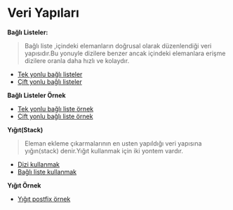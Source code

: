 # Veri Yapıları
 **Bağlı Listeler:**
> Bağlı liste ,içindeki elemanların doğrusal olarak düzenlendiği veri yapısıdır.Bu yonuyle dizilere benzer ancak içindeki 
elemanlara erişme dizilere oranla daha hızlı ve kolaydır.
* [Tek yonlu bağlı listeler](https://github.com/bekir1184/Veri_Yapilari/tree/master/src/Tek_yonlu_bagli_liste)
* [Çift yonlu bağlı listeler](https://github.com/bekir1184/Veri_Yapilari/tree/master/src/Cift_yonlu_bagli_liste)

**Bağlı Listeler Örnek**
 * [Tek yonlu bağlı liste örnek](https://github.com/bekir1184/Veri_Yapilari/tree/master/src/Tek_yonlu_bagli_liste_ornek)
 * [Cift yonlu bağlı liste örnek](https://github.com/bekir1184/Veri_Yapilari/tree/master/src/Dairsel_Bagli_Liste_Ornek)

**Yığıt(Stack)**
>Eleman ekleme çıkarmalarının en usten yapıldığı veri yapısına yığın(stack) denir.Yığıt kullanmak için iki yontem vardır.
* [Dizi kullanmak](https://github.com/bekir1184/Veri_Yapilari/tree/master/src/StackDizi#dizi-tabanlı-yığıt)
* [Bağlı liste kullanmak](https://github.com/bekir1184/Veri_Yapilari/tree/master/src/StackBagliListe#bağlı-liste-ile-yığıtstack-yapısı)

**Yığıt Örnek**
* [Yığıt postfix örnek](https://github.com/bekir1184/Veri_Yapilari/tree/master/src/StackOrnek#stack-ornek)
